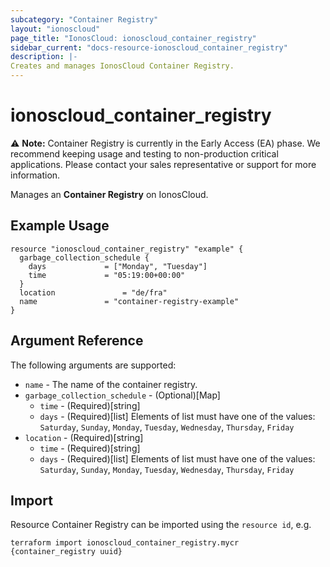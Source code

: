 ```yaml
---
subcategory: "Container Registry"
layout: "ionoscloud"
page_title: "IonosCloud: ionoscloud_container_registry"
sidebar_current: "docs-resource-ionoscloud_container_registry"
description: |-
Creates and manages IonosCloud Container Registry.
---
```


# ionoscloud_container_registry

⚠️ **Note:** Container Registry is currently in the Early Access (EA) phase. We recommend keeping usage and testing to non-production critical applications.
Please contact your sales representative or support for more information.

Manages an **Container Registry** on IonosCloud.

## Example Usage

```hcl
resource "ionoscloud_container_registry" "example" {
  garbage_collection_schedule {
    days			 = ["Monday", "Tuesday"]
    time             = "05:19:00+00:00"
  }
  location               = "de/fra"
  name		         = "container-registry-example"
}
```

## Argument Reference

The following arguments are supported:

* `name` - The name of the container registry.
* `garbage_collection_schedule` - (Optional)[Map]
    * `time` - (Required)[string]
    * `days` - (Required)[list] Elements of list must have one of the values: `Saturday`, `Sunday`, `Monday`, `Tuesday`,  `Wednesday`,  `Thursday`,  `Friday` 
* `location` - (Required)[string]
    * `time` - (Required)[string]
    * `days` - (Required)[list] Elements of list must have one of the values: `Saturday`, `Sunday`, `Monday`, `Tuesday`,  `Wednesday`,  `Thursday`,  `Friday`


## Import

Resource Container Registry can be imported using the `resource id`, e.g.

```shell
terraform import ionoscloud_container_registry.mycr {container_registry uuid}
```